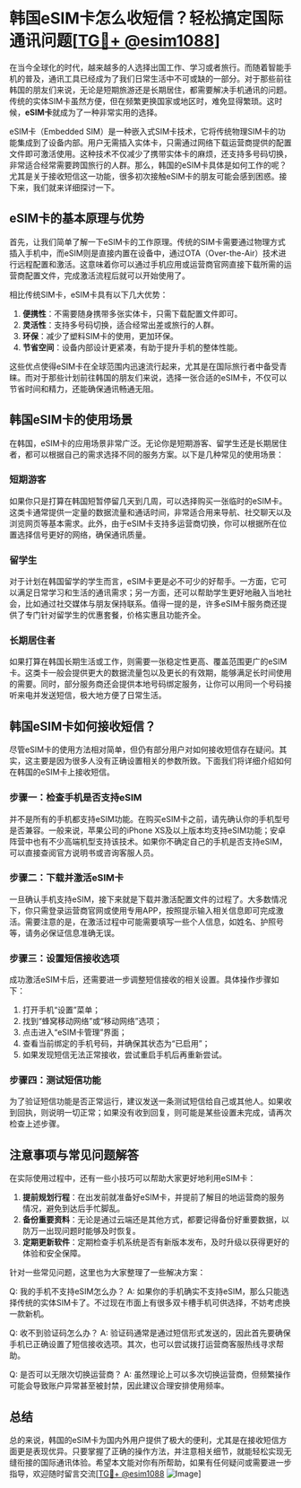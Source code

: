 # 韩国eSIM卡怎么收短信？轻松搞定国际通讯问题[[TG💪+ @esim1088](https://t.me/s/esim1088)]

在当今全球化的时代，越来越多的人选择出国工作、学习或者旅行。而随着智能手机的普及，通讯工具已经成为了我们日常生活中不可或缺的一部分。对于那些前往韩国的朋友们来说，无论是短期旅游还是长期居住，都需要解决手机通讯的问题。传统的实体SIM卡虽然方便，但在频繁更换国家或地区时，难免显得繁琐。这时候，**eSIM卡**就成为了一种非常实用的选择。

eSIM卡（Embedded SIM）是一种嵌入式SIM卡技术，它将传统物理SIM卡的功能集成到了设备内部。用户无需插入实体卡，只需通过网络下载运营商提供的配置文件即可激活使用。这种技术不仅减少了携带实体卡的麻烦，还支持多号码切换，非常适合经常需要跨国旅行的人群。那么，韩国的eSIM卡具体是如何工作的呢？尤其是关于接收短信这一功能，很多初次接触eSIM卡的朋友可能会感到困惑。接下来，我们就来详细探讨一下。

## eSIM卡的基本原理与优势

首先，让我们简单了解一下eSIM卡的工作原理。传统的SIM卡需要通过物理方式插入手机中，而eSIM则是直接内置在设备中，通过OTA（Over-the-Air）技术进行远程配置和激活。这意味着你可以通过手机应用或运营商官网直接下载所需的运营商配置文件，完成激活流程后就可以开始使用了。

相比传统SIM卡，eSIM卡具有以下几大优势：

1. **便携性**：不需要随身携带多张实体卡，只需下载配置文件即可。
2. **灵活性**：支持多号码切换，适合经常出差或旅行的人群。
3. **环保**：减少了塑料SIM卡的使用，更加环保。
4. **节省空间**：设备内部设计更紧凑，有助于提升手机的整体性能。

这些优点使得eSIM卡在全球范围内迅速流行起来，尤其是在国际旅行者中备受青睐。而对于那些计划前往韩国的朋友们来说，选择一张合适的eSIM卡，不仅可以节省时间和精力，还能确保通讯畅通无阻。

## 韩国eSIM卡的使用场景

在韩国，eSIM卡的应用场景非常广泛。无论你是短期游客、留学生还是长期居住者，都可以根据自己的需求选择不同的服务方案。以下是几种常见的使用场景：

### 短期游客

如果你只是打算在韩国短暂停留几天到几周，可以选择购买一张临时的eSIM卡。这类卡通常提供一定量的数据流量和通话时间，非常适合用来导航、社交聊天以及浏览网页等基本需求。此外，由于eSIM卡支持多运营商切换，你可以根据所在位置选择信号更好的网络，确保通讯质量。

### 留学生

对于计划在韩国留学的学生而言，eSIM卡更是必不可少的好帮手。一方面，它可以满足日常学习和生活的通讯需求；另一方面，还可以帮助学生更好地融入当地社会，比如通过社交媒体与朋友保持联系。值得一提的是，许多eSIM卡服务商还提供了专门针对留学生的优惠套餐，价格实惠且功能齐全。

### 长期居住者

如果打算在韩国长期生活或工作，则需要一张稳定性更高、覆盖范围更广的eSIM卡。这类卡一般会提供更大的数据流量包以及更长的有效期，能够满足长时间使用的需要。同时，部分服务商还会提供本地号码绑定服务，让你可以用同一个号码接听来电并发送短信，极大地方便了日常生活。

## 韩国eSIM卡如何接收短信？

尽管eSIM卡的使用方法相对简单，但仍有部分用户对如何接收短信存在疑问。其实，这主要是因为很多人没有正确设置相关的参数所致。下面我们将详细介绍如何在韩国的eSIM卡上接收短信。

### 步骤一：检查手机是否支持eSIM

并不是所有的手机都支持eSIM功能。在购买eSIM卡之前，请先确认你的手机型号是否兼容。一般来说，苹果公司的iPhone XS及以上版本均支持eSIM功能；安卓阵营中也有不少高端机型支持该技术。如果你不确定自己的手机是否支持eSIM，可以直接查阅官方说明书或咨询客服人员。

### 步骤二：下载并激活eSIM卡

一旦确认手机支持eSIM，接下来就是下载并激活配置文件的过程了。大多数情况下，你只需登录运营商官网或使用专用APP，按照提示输入相关信息即可完成激活。需要注意的是，在激活过程中可能需要填写一些个人信息，如姓名、护照号等，请务必保证信息准确无误。

### 步骤三：设置短信接收选项

成功激活eSIM卡后，还需要进一步调整短信接收的相关设置。具体操作步骤如下：

1. 打开手机“设置”菜单；
2. 找到“蜂窝移动网络”或“移动网络”选项；
3. 点击进入“eSIM卡管理”界面；
4. 查看当前绑定的手机号码，并确保其状态为“已启用”；
5. 如果发现短信无法正常接收，尝试重启手机后再重新尝试。

### 步骤四：测试短信功能

为了验证短信功能是否正常运行，建议发送一条测试短信给自己或其他人。如果收到回执，则说明一切正常；如果没有收到回复，则可能是某些设置未完成，请再次检查上述步骤。

## 注意事项与常见问题解答

在实际使用过程中，还有一些小技巧可以帮助大家更好地利用eSIM卡：

1. **提前规划行程**：在出发前就准备好eSIM卡，并提前了解目的地运营商的服务情况，避免到达后手忙脚乱。
2. **备份重要资料**：无论是通过云端还是其他方式，都要记得备份好重要数据，以防万一出现问题时能够及时恢复。
3. **定期更新软件**：定期检查手机系统是否有新版本发布，及时升级以获得更好的体验和安全保障。

针对一些常见问题，这里也为大家整理了一些解决方案：

Q: 我的手机不支持eSIM怎么办？
A: 如果你的手机确实不支持eSIM，那么只能选择传统的实体SIM卡了。不过现在市面上有很多双卡槽手机可供选择，不妨考虑换一款新机。

Q: 收不到验证码怎么办？
A: 验证码通常是通过短信形式发送的，因此首先要确保手机已正确设置了短信接收选项。其次，也可以尝试拨打运营商客服热线寻求帮助。

Q: 是否可以无限次切换运营商？
A: 虽然理论上可以多次切换运营商，但频繁操作可能会导致账户异常甚至被封禁，因此建议合理安排使用频率。

## 总结

总的来说，韩国的eSIM卡为国内外用户提供了极大的便利，尤其是在接收短信方面更是表现优异。只要掌握了正确的操作方法，并注意相关细节，就能轻松实现无缝衔接的国际通讯体验。希望本文能对你有所帮助，如果有任何疑问或需要进一步指导，欢迎随时留言交流[[TG💪+ @esim1088](https://t.me/s/esim1088) ![Image](https://i.postimg.cc/4NQfJmqS/Snipaste-2025-05-13-00-14-12.png)]